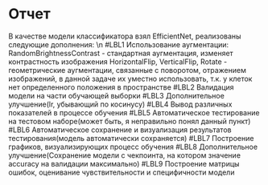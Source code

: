 # Отчет
В качестве модели классификатора взял EfficientNet, реализованы следующие дополнения: \n
#LBL1 Использование аугментации: 
      RandomBrightnessContrast - стандартная аугментация, изменяет контрастность изображения
      HorizontalFlip, VerticalFlip, Rotate - геометрические аугментации, связанные с поворотом, отражением изображений,
                                             в данной задаче их уместно использовать, т.к. у клеток нет определенного положения в пространстве
#LBL2 Валидация модели на части обучающей выборки
#LBL3 Дополнительное улучшение(lr, убывающий по косинусу)
#LBL4 Вывод различных показателей в процессе обучения
#LBL5 Автоматическое тестирование на тестовом наборе(может быть, я неправильно понял данный пункт)
#LBL6 Автоматическое сохранение и визуализация результатов тестирования(модель автоматически сохраняется)
#LBL7 Построение графиков, визуализирующих процесс обучения
#LBL8 Дополнительное улучшение(Сохранение модели с чекпоинта, на котором значение accuracy на валидации максимально)
#LBL9 Построение матрицы ошибок, оценивание чувствительности и специфичности модели
